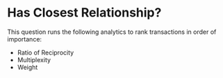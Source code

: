 # Has Closest Relationship?

This question runs the following analytics to rank transactions in order
of importance:

-   Ratio of Reciprocity
-   Multiplexity
-   Weight
